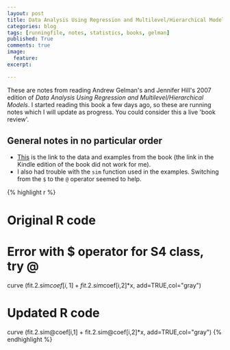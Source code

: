 ```yaml
---
layout: post
title: Data Analysis Using Regression and Multilevel/Hierarchical Models
categories: blog
tags: [runningfile, notes, statistics, books, gelman]
published: True
comments: true
image: 
  feature:
excerpt: 

---
```


These are notes from reading Andrew Gelman's and Jennifer Hill's 2007 edition of _Data Analysis Using Regression and Multilevel/Hierarchical Models_. I started reading this book a few days ago, so these are running notes which I will update as progress. You could consider this a live 'book review'.

## General notes in no particular order

- [This](http://www.stat.columbia.edu/~gelman/arm/software/) is the link to the data and examples from the book (the link in the Kindle edition of the book did not work for me). 
- I also had trouble with the `sim` function used in the examples. Switching from the `$` to the `@` operator seemed to help.


{% highlight r %}
# Original R code
# Error with $ operator for S4 class, try @
curve (fit.2.sim$coef[i,1] + fit.2.sim$coef[i,2]*x, add=TRUE,col="gray")
# Updated R code
curve (fit.2.sim@coef[i,1] + fit.2.sim@coef[i,2]*x, add=TRUE,col="gray")
{% endhighlight %}





